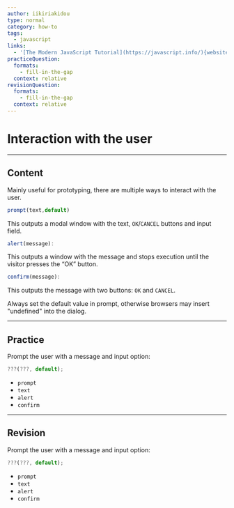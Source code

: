```yaml
---
author: iikiriakidou
type: normal
category: how-to
tags:
  - javascript
links:
  - '[The Modern JavaScript Tutorial](https://javascript.info/){website}'
practiceQuestion:
  formats:
    - fill-in-the-gap
  context: relative
revisionQuestion:
  formats:
    - fill-in-the-gap
  context: relative
---
```


# Interaction with the user


---

## Content

Mainly useful for prototyping, there are multiple ways to interact with the user.

```js
prompt(text,default)
```

This outputs a modal window with the text, `OK`/`CANCEL` buttons and input field.

```js
alert(message):
```

This outputs a window with the message and stops execution until the visitor presses the “OK” button.

```js
confirm(message):
```

This outputs the message with two buttons: `OK` and `CANCEL`.

Always set the default value in prompt, otherwise browsers may insert "undefined" into the dialog.


---

## Practice

Prompt the user with a message and input option:

```javascript
???(???, default);
```

- `prompt`
- `text`
- `alert`
- `confirm`


---

## Revision

Prompt the user with a message and input option:

```javascript
???(???, default);
```

- `prompt`
- `text`
- `alert`
- `confirm`

